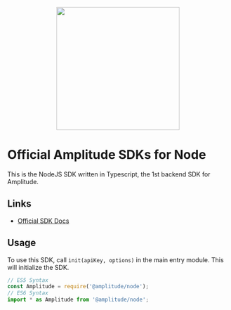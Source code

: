 <p align="center">
  <a href="https://amplitude.com" target="_blank" align="center">
    <img src="https://static.amplitude.com/lightning/46c85bfd91905de8047f1ee65c7c93d6fa9ee6ea/static/media/amplitude-logo-with-text.4fb9e463.svg" width="280">
  </a>
  <br />
</p>

# Official Amplitude SDKs for Node

This is the NodeJS SDK written in Typescript, the 1st backend SDK for Amplitude.

## Links

- [Official SDK Docs](https://developers.amplitude.com/docs)

## Usage

To use this SDK, call `init(apiKey, options)` in the main entry module. This will initialize the SDK.

```javascript
// ES5 Syntax
const Amplitude = require('@amplitude/node');
// ES6 Syntax
import * as Amplitude from '@amplitude/node';
```
